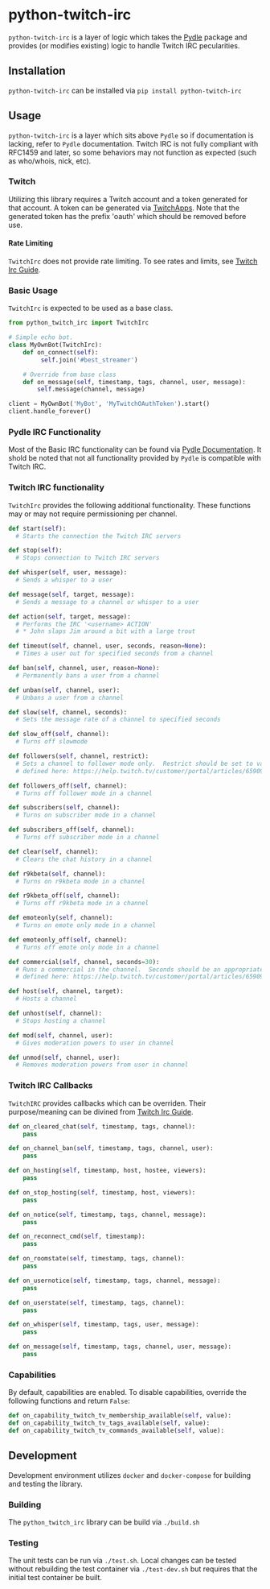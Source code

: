 # python-twitch-irc
`python-twitch-irc` is a layer of logic which takes the [Pydle] package and provides (or modifies existing) logic to handle Twitch IRC pecularities.

## Installation
`python-twitch-irc` can be installed via `pip install python-twitch-irc`

## Usage
`python-twitch-irc` is a layer which sits above `Pydle` so if documentation is lacking, refer to `Pydle` documentation.  Twitch IRC is not fully compliant with RFC1459 and later, so some behaviors may not function as expected (such as who/whois, nick, etc).

### Twitch
Utilizing this library requires a Twitch account and a token generated for that account.  A token can be generated via [TwitchApps].  Note that the generated token has the prefix 'oauth' which should be removed before use.

#### Rate Limiting
`TwitchIrc` does not provide rate limiting.  To see rates and limits, see [Twitch Irc Guide].

### Basic Usage
`TwitchIrc` is expected to be used as a base class.
```python
from python_twitch_irc import TwitchIrc

# Simple echo bot.
class MyOwnBot(TwitchIrc):
    def on_connect(self):
         self.join('#best_streamer')

    # Override from base class
    def on_message(self, timestamp, tags, channel, user, message):
        self.message(channel, message)

client = MyOwnBot('MyBot', 'MyTwitchOAuthToken').start()
client.handle_forever()
```
### Pydle IRC Functionality
Most of the Basic IRC functionality can be found via [Pydle Documentation].  It shold be noted that not all functionality provided by `Pydle` is compatible with Twitch IRC.  

### Twitch IRC functionality
`TwitchIrc` provides the following additional functionality.  These functions may or may not require permissioning per channel.
``` python
def start(self):
  # Starts the connection the Twitch IRC servers

def stop(self):
  # Stops connection to Twitch IRC servers

def whisper(self, user, message):
  # Sends a whisper to a user

def message(self, target, message):
  # Sends a message to a channel or whisper to a user

def action(self, target, message):
  # Performs the IRC '<username> ACTION'
  # * John slaps Jim around a bit with a large trout

def timeout(self, channel, user, seconds, reason=None):
  # Times a user out for specified seconds from a channel

def ban(self, channel, user, reason=None):
  # Permanently bans a user from a channel

def unban(self, channel, user):
  # Unbans a user from a channel

def slow(self, channel, seconds):
  # Sets the message rate of a channel to specified seconds

def slow_off(self, channel):
  # Turns off slowmode

def followers(self, channel, restrict):
  # Sets a channel to follower mode only.  Restrict should be set to values as
  # defined here: https://help.twitch.tv/customer/portal/articles/659095-chat-moderation-commands

def followers_off(self, channel):
  # Turns off follower mode in a channel

def subscribers(self, channel):
  # Turns on subscriber mode in a channel

def subscribers_off(self, channel):
  # Turns off subscriber mode in a channel

def clear(self, channel):
  # Clears the chat history in a channel

def r9kbeta(self, channel):
  # Turns on r9kbeta mode in a channel

def r9kbeta_off(self, channel):
  # Turns off r9kbeta mode in a channel

def emoteonly(self, channel):
  # Turns on emote only mode in a channel

def emoteonly_off(self, channel):
  # Turns off emote only mode in a channel

def commercial(self, channel, seconds=30):
  # Runs a commercial in the channel.  Seconds should be an appropriate value
  # defined here: https://help.twitch.tv/customer/portal/articles/659095-chat-moderation-commands

def host(self, channel, target):
  # Hosts a channel

def unhost(self, channel):
  # Stops hosting a channel

def mod(self, channel, user):
  # Gives moderation powers to user in channel

def unmod(self, channel, user):
  # Removes moderation powers from user in channel
```
### Twitch IRC Callbacks
`TwitchIRC` provides callbacks which can be overriden.  Their purpose/meaning can be divined from [Twitch Irc Guide].
```python
def on_cleared_chat(self, timestamp, tags, channel):
    pass

def on_channel_ban(self, timestamp, tags, channel, user):
    pass

def on_hosting(self, timestamp, host, hostee, viewers):
    pass

def on_stop_hosting(self, timestamp, host, viewers):
    pass

def on_notice(self, timestamp, tags, channel, message):
    pass

def on_reconnect_cmd(self, timestamp):
    pass

def on_roomstate(self, timestamp, tags, channel):
    pass

def on_usernotice(self, timestamp, tags, channel, message):
    pass

def on_userstate(self, timestamp, tags, channel):
    pass

def on_whisper(self, timestamp, tags, user, message):
    pass

def on_message(self, timestamp, tags, channel, user, message):
    pass
```

### Capabilities
By default, capabilities are enabled.  To disable capabilities, override the following functions and return `False`:
``` python
def on_capability_twitch_tv_membership_available(self, value):
def on_capability_twitch_tv_tags_available(self, value):
def on_capability_twitch_tv_commands_available(self, value):
```
## Development
Development environment utilizes `docker` and `docker-compose` for building and testing the library.
### Building
The `python_twitch_irc` library can be build via `./build.sh`
### Testing
The unit tests can be run via `./test.sh`.  Local changes can be tested without rebuilding the test container via `./test-dev.sh` but requires that the initial test container be built.

[Pydle]: <https://github.com/Shizmob/pydle>
[Pydle Documentation]: <http://pydle.readthedocs.io/en/latest/api/features.html#rfc1459>
[TwitchApps]: <https://twitchapps.com/tmi/>
[Twitch Irc Guide]: <https://dev.twitch.tv/docs/irc/guide>
